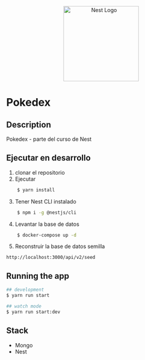 <p align="center">
  <a href="http://nestjs.com/" target="blank"><img src="https://nestjs.com/img/logo-small.svg" width="200" alt="Nest Logo" /></a>
</p>

# Pokedex

## Description

Pokedex - parte del curso de Nest

## Ejecutar en desarrollo

1. clonar el repositorio
2. Ejecutar

```bash
    $ yarn install
```

3. Tener Nest CLI instalado

```bash
    $ npm i -g @nestjs/cli
```

4. Levantar la base de datos

```bash
    $ docker-compose up -d
```

5. Reconstruir la base de datos semilla

```
http://localhost:3000/api/v2/seed
```

## Running the app

```bash
## development
$ yarn run start

## watch mode
$ yarn run start:dev
```

## Stack

- Mongo
- Nest
